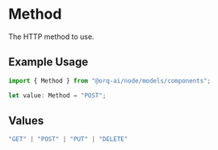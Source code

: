 # Method

The HTTP method to use.

## Example Usage

```typescript
import { Method } from "@orq-ai/node/models/components";

let value: Method = "POST";
```

## Values

```typescript
"GET" | "POST" | "PUT" | "DELETE"
```